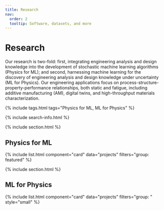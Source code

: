 ```yaml
---
title: Research
nav:
  order: 2
  tooltip: Software, datasets, and more
---
```


# Research

Our research is two-fold: first, integrating engineering analysis and design knowledge into the development of stochastic machine learning algorithms (Physics for ML); and second, harnessing machine learning for the discovery of engineering analysis and design knowledge under uncertainty (ML for Physics). Our engineering applications focus on process-structure-property-performance relationships, both static and fatigue, including additive manufacturing (AM), digital twins, and high-throughput materials characterization.

{% include tags.html tags="Physics for ML, ML for Physics" %}

{% include search-info.html %}

{% include section.html %}

## Physics for ML

{% include list.html component="card" data="projects" filters="group: featured" %}

{% include section.html %}

## ML for Physics

{% include list.html component="card" data="projects" filters="group: " style="small" %}
